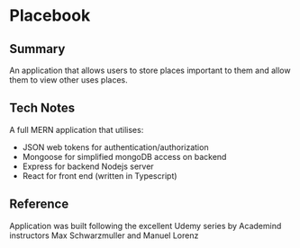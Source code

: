 # Placebook

## Summary
An application that allows users to store places important to them and allow them to 
view other uses places.

## Tech Notes
A full MERN application that utilises:
- JSON web tokens for authentication/authorization
- Mongoose for simplified mongoDB access on backend
- Express for backend Nodejs server
- React for front end (written in Typescript)

## Reference
Application was built following the excellent Udemy series by Academind instructors Max Schwarzmuller and Manuel Lorenz
